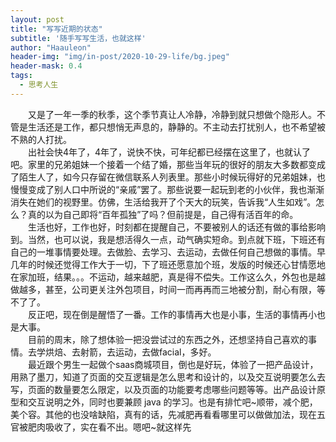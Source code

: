 ```yaml
---
layout: post
title: "写写近期的状态"
subtitle: '随手写写生活，也就这样'
author: "Haauleon"
header-img: "img/in-post/2020-10-29-life/bg.jpeg"
header-mask: 0.4
tags:
  - 思考人生
---
```


&emsp;&emsp;又是了一年一季的秋季，这个季节真让人冷静，冷静到就只想做个隐形人。不管是生活还是工作，都只想悄无声息的，静静的。不主动去打扰别人，也不希望被不熟的人打扰。     
&emsp;&emsp;出社会快4年了，4年了，说快不快，可年纪都已经摆在这里了，也就认了吧。家里的兄弟姐妹一个接着一个结了婚，那些当年玩的很好的朋友大多数都变成了陌生人了，如今只存留在微信联系人列表里。那些小时候玩得好的兄弟姐妹，也慢慢变成了别人口中所说的“亲戚”罢了。那些说要一起玩到老的小伙伴，我也渐渐消失在她们的视野里。仿佛，生活给我开了个天大的玩笑，告诉我“人生如戏”。怎么？真的以为自己即将“百年孤独”了吗？但前提是，自己得有活百年的命。      
&emsp;&emsp;生活也好，工作也好，时刻都在提醒自己，不要被别人的话还有做的事给影响到。当然，也可以说，我是想活得久一点，动气确实短命。到点就下班，下班还有自己的一堆事情要处理。去做脸、去学习、去运动，去做任何自己想做的事情。早几年的时候还觉得工作大于一切，下了班还愿意加个班，发版的时候还心甘情愿地在家加班，结果。。。不运动，越来越肥，真是得不偿失。工作这么久，外包也是越做越多，甚至，公司更关注外包项目，时间一而再再而三地被分割，耐心有限，等不了了。      
&emsp;&emsp;反正吧，现在倒是醒悟了一番。工作的事情再大也是小事，生活的事情再小也是大事。       
&emsp;&emsp;目前的周末，除了想体验一把没尝试过的东西之外，还想坚持自己喜欢的事情。去学烘焙、去射箭，去运动，去做facial，多好。    
&emsp;&emsp;最近跟个男生一起做个saas商城项目，倒也是好玩，体验了一把产品设计，用熟了墨刀，知道了页面的交互逻辑是怎么思考和设计的，以及交互说明要怎么去写，页面的数量要怎么限定，以及页面的功能要考虑哪些问题等等。出产品设计原型和交互说明之外，同时也要兼顾 java 的学习。也是有排忙吧~顺带，减个肥，美个容。其他的也没啥缺陷，真有的话，先减肥再看看哪里可以做做加法，现在五官被肥肉吸收了，实在看不出。嗯吧~就这样先